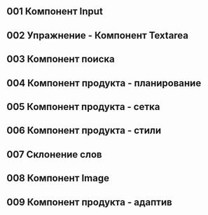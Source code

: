 
## 001 Компонент Input











## 002 Упражнение - Компонент Textarea











## 003 Компонент поиска











## 004 Компонент продукта - планирование











## 005 Компонент продукта - сетка











## 006 Компонент продукта - стили











## 007 Склонение слов











## 008 Компонент Image











## 009 Компонент продукта - адаптив















